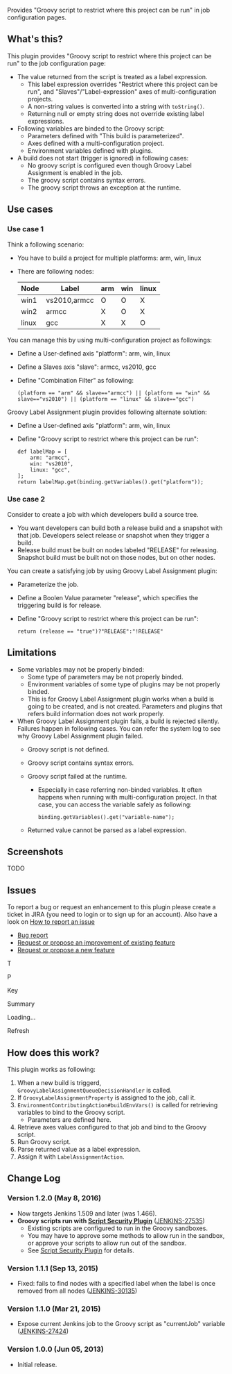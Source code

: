 
Provides "Groovy script to restrict where this project can be run" in
job configuration pages.

## What's this?

This plugin provides "Groovy script to restrict where this project can
be run" to the job configuration page:

-   The value returned from the script is treated as a label expression.
    -   This label expression overrides "Restrict where this project can
        be run", and "Slaves"/"Label-expression" axes of
        multi-configuration projects.
    -   A non-string values is converted into a string with
        `toString()`.
    -   Returning null or empty string does not override existing label
        expressions.
-   Following variables are binded to the Groovy script:
    -   Parameters defined with "This build is parameterized".
    -   Axes defined with a multi-configuration project.
    -   Environment variables defined with plugins.
-   A build does not start (trigger is ignored) in following cases:
    -   No groovy script is configured even though Groovy Label
        Assignment is enabled in the job.
    -   The groovy script contains syntax errors.
    -   The groovy script throws an exception at the runtime.

## Use cases

### Use case 1

Think a following scenario:

-   You have to build a project for multiple platforms: arm, win, linux
-   There are following nodes:

    | Node  | Label        | arm | win | linux |
    |-------|--------------|-----|-----|-------|
    | win1  | vs2010,armcc | O   | O   | X     |
    | win2  | armcc        | X   | O   | X     |
    | linux | gcc          | X   | X   | O     |

You can manage this by using multi-configuration project as followings:

-   Define a User-defined axis "platform": arm, win, linux
-   Define a Slaves axis "slave": armcc, vs2010, gcc
-   Define "Combination Filter" as following:

    ``` syntaxhighlighter-pre
    (platform == "arm" && slave=="armcc") || (platform == "win" && slave=="vs2010") || (platform == "linux" && slave=="gcc")
    ```

Groovy Label Assignment plugin provides following alternate solution:

-   Define a User-defined axis "platform": arm, win, linux
-   Define "Groovy script to restrict where this project can be run":

    ``` syntaxhighlighter-pre
    def labelMap = [
        arm: "armcc",
        win: "vs2010",
        linux: "gcc",
    ];
    return labelMap.get(binding.getVariables().get("platform"));
    ```

### Use case 2

Consider to create a job with which developers build a source tree.

-   You want developers can build both a release build and a snapshot
    with that job. Developers select release or snapshot when they
    trigger a build.
-   Release build must be built on nodes labeled "RELEASE" for
    releasing. Snapshot build must be built not on those nodes, but on
    other nodes.

You can create a satisfying job by using Groovy Label Assignment plugin:

-   Parameterize the job.
-   Define a Boolen Value parameter "release", which specifies the
    triggering build is for release.
-   Define "Groovy script to restrict where this project can be run":

    ``` syntaxhighlighter-pre
    return (release == "true")?"RELEASE":"!RELEASE"
    ```

## Limitations

-   Some variables may not be properly binded:
    -   Some type of parameters may be not properly binded.
    -   Environment variables of some type of plugins may be not
        properly binded.
    -   This is for Groovy Label Assignment plugin works when a build is
        going to be created, and is not created. Parameters and plugins
        that refers build information does not work properly.
-   When Groovy Label Assignment plugin fails, a build is rejected
    silently. Failures happen in following cases. You can refer the
    system log to see why Groovy Label Assignment plugin failed.
    -   Groovy script is not defined.
    -   Groovy script contains syntax errors.
    -   Groovy script failed at the runtime.
        -   Especially in case referring non-binded variables. It often
            happens when running with multi-configuration project. In
            that case, you can access the variable safely as following:

            ``` syntaxhighlighter-pre
            binding.getVariables().get("variable-name");
            ```

    -   Returned value cannot be parsed as a label expression.

## Screenshots

TODO

## Issues

To report a bug or request an enhancement to this plugin please create a
ticket in JIRA (you need to login or to sign up for an account). Also
have a look on [How to report an
issue](https://wiki.jenkins.io/display/JENKINS/How+to+report+an+issue)

-   [Bug
    report](https://issues.jenkins-ci.org/secure/CreateIssueDetails!init.jspa?pid=10172&issuetype=1&components=17655&priority=4&assignee=ikedam)
-   [Request or propose an improvement of existing
    feature](https://issues.jenkins-ci.org/secure/CreateIssueDetails!init.jspa?pid=10172&issuetype=4&components=17655&priority=4)
-   [Request or propose a new
    feature](https://issues.jenkins-ci.org/secure/CreateIssueDetails!init.jspa?pid=10172&issuetype=2&components=17655&priority=4)

T

P

Key

Summary

Loading...

Refresh

## How does this work?

This plugin works as following:

1.  When a new build is triggerd,
    `GroovyLabelAssignmentQueueDecisionHandler` is called.
2.  If `GroovyLabelAssignmentProperty` is assigned to the job, call it.
3.  `EnvironmentContributingAction#buildEnvVars()` is called for
    retrieving variables to bind to the Groovy script.
    -   Parameters are defined here.
4.  Retrieve axes values configured to that job and bind to the Groovy
    script.
5.  Run Groovy script.
6.  Parse returned value as a label expression.
7.  Assign it with `LabelAssignmentAction`.

## Change Log

### Version 1.2.0 (May 8, 2016)

-   Now targets Jenkins 1.509 and later (was 1.466).
-   **Groovy scripts run with [Script Security
    Plugin](https://wiki.jenkins.io/display/JENKINS/Script+Security+Plugin)**
    ([JENKINS-27535](https://issues.jenkins-ci.org/browse/JENKINS-27535))
    -   Existing scripts are configured to run in the Groovy sandboxes.
    -   You may have to approve some methods to allow run in the
        sandbox, or approve your scripts to allow run out of the
        sandbox.
    -   See [Script Security
        Plugin](https://wiki.jenkins.io/display/JENKINS/Script+Security+Plugin)
        for details.

### Version 1.1.1 (Sep 13, 2015)

-   Fixed: fails to find nodes with a specified label when the label is
    once removed from all nodes
    ([JENKINS-30135](https://issues.jenkins-ci.org/browse/JENKINS-30135))

### Version 1.1.0 (Mar 21, 2015)

-   Expose current Jenkins job to the Groovy script as "currentJob"
    variable
    ([JENKINS-27424](https://issues.jenkins-ci.org/browse/JENKINS-27424))

### Version 1.0.0 (Jun 05, 2013)

-   Initial release.
